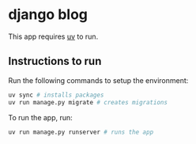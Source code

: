 # django blog

This app requires [uv](https://docs.astral.sh/uv/) to run.

## Instructions to run
Run the following commands to setup the environment:
```bash
uv sync # installs packages
uv run manage.py migrate # creates migrations
```
To run the app, run:
```bash
uv run manage.py runserver # runs the app
```